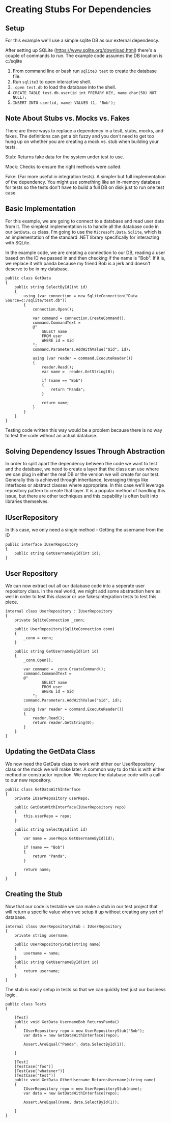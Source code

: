 # Creating Stubs For Dependencies

## Setup

For this example we'll use a simple sqlite DB as our external dependency.

After setting up SQLite (<https://www.sqlite.org/download.html>) there's a couple of commands to run. The example code assumes the DB location is c:/sqlite

1. From command line or bash run `sqlite3 test` to create the database file.
2. Run `sqlite3` to open interactive shell.
3. `.open test.db` to load the database into the shell.
4. `CREATE TABLE test.db.user(id int PRIMARY KEY, name char(50) NOT NULL);`
5. `INSERT INTO user(id, name) VALUES (1, 'Bob');`

## Note About Stubs vs. Mocks vs. Fakes

There are three ways to replace a dependency in a testL stubs, mocks, and fakes. The definitions can get a bit fuzzy and you don't need to get too hung up on whether you are creating a mock vs. stub when building your tests.

Stub: Returns fake data for the system under test to use.

Mock: Checks to ensure the right methods were called.

Fake: (Far more useful in integration tests). A simpler but full implementation of the dependency. You might use something like an in-memory database for tests so the tests don't have to build a full DB on disk just to run one test case.

## Basic Implementation

For this example, we are going to connect to a database and read user data from it. The simplest implementation is to handle all the database code in our `GetData.cs` class. I'm going to use the `Microsoft.Data.Sqlite`, which is an implementation of the standard .NET library specifically for interacting with SQLite.

In the example code, we are creating a connection to our DB, reading a user based on the ID we passed in and then checking if the name is "Bob". If it is, we replace it with panda because my friend Bob is a jerk and doesn't deserve to be in my database.

```CSharp
public class GetData
{
    public string SelectById(int id)
    {
        using (var connection = new SqliteConnection("Data Source=c:/sqlite/test.db"))
        {
            connection.Open();

            var command = connection.CreateCommand();
            command.CommandText =
            @"
                SELECT name
                FROM user
                WHERE id = $id
            ";
            command.Parameters.AddWithValue("$id", id);

            using (var reader = command.ExecuteReader())
            {
                reader.Read();
                var name =  reader.GetString(0);

                if (name == "Bob")
                {
                    return "Panda";
                }

                return name;
            }
        }
    }
}
```

Testing code written this way would be a problem because there is no way to test the code without an actual database.

## Solving Dependency Issues Through Abstraction

In order to split apart the dependency between the code we want to test and the database, we need to create a layer that the class can use where we can plug in either the real DB or the version we will create for our test. Generally this is achieved through inheritance, leveraging things like interfaces or abstract classes where appropriate. In this case we'll leverage repository pattern to create that layer. It is a popular method of handling this issue, but there are other techniques and this capability is often built into libraries themselves.

## IUserRepository

In this case, we only need a single method - Getting the username from the ID

```CSharp
public interface IUserRepository
{
    public string GetUsernameById(int id);
}
```

## User Repository

We can now extract out all our database code into a seperate user repository class. In the real world, we might add some abstraction here as well in order to test this classor or use fakes/integration tests to test this piece.

```CSharp
internal class UserRepository : IUserRepository
{
    private SqliteConnection _conn;

    public UserRepository(SqliteConnection conn)
    {
        _conn = conn;
    }

    public string GetUsernameById(int id)
    {
        _conn.Open();

        var command = _conn.CreateCommand();
        command.CommandText =
        @"
                SELECT name
                FROM user
                WHERE id = $id
            ";
        command.Parameters.AddWithValue("$id", id);

        using (var reader = command.ExecuteReader())
        {
            reader.Read();
            return reader.GetString(0);
        }
    }
}
```

## Updating the GetData Class

We now need the GetData class to work with either our UserRepository class or the mock we will make later. A common way to do this is with either method or constructor injection. We replace the database code with a call to our new repository.

```CSharp
public class GetDataWithInterface
{
    private IUserRepository userRepo;

    public GetDataWithInterface(IUserRepository repo)
    {
        this.userRepo = repo;
    }

    public string SelectById(int id)
    {
        var name = userRepo.GetUsernameById(id);

        if (name == "Bob")
        {
            return "Panda";
        }

        return name;
    }
}
```

## Creating the Stub

Now that our code is testable we can make a stub in our test project that will return a specific value when we setup it up without creating any sort of database.

```CSharp
internal class UserRepositoryStub : IUserRepository
{
    private string username;

    public UserRepositoryStub(string name)
    {
        username = name;
    }
    public string GetUsernameById(int id)
    {
        return username;
    }
}
```

The stub is easily setup in tests so that we can quickly test just our business logic.

```CSharp
public class Tests
{

    [Test]
    public void GetData_UsernameBob_ReturnsPanda()
    {
        IUserRepository repo = new UserRepositoryStub("Bob");
        var data = new GetDataWithInterface(repo);

        Assert.AreEqual("Panda", data.SelectById(1));

    }

    [Test]
    [TestCase("foo")]
    [TestCase("whatever")]
    [TestCase("test")]
    public void GetData_OtherUsername_ReturnsUsername(string name)
    {
        IUserRepository repo = new UserRepositoryStub(name);
        var data = new GetDataWithInterface(repo);

        Assert.AreEqual(name, data.SelectById(1));

    }
}
```
